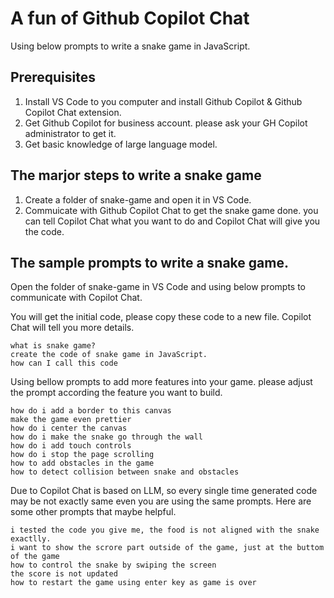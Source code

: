 # A fun of Github Copilot Chat 
Using below prompts to write a snake game in JavaScript. 

## Prerequisites 

1. Install VS Code to you computer and install Github Copilot & Github Copilot Chat extension.
2. Get Github Copilot for business account. please ask your GH Copilot administrator to get it. 
3. Get basic knowledge of large language model.

## The marjor steps to write a snake game 

1. Create a folder of snake-game and open it in VS Code.
2. Commuicate with Github Copilot Chat to get the snake game done. you can tell Copilot Chat what you want to do and Copilot Chat will give you the code. 

## The sample prompts to write a snake game. 

Open the folder of snake-game in VS Code and using below prompts to communicate with Copilot Chat. 

You will get the initial code, please copy these code to a new file. Copilot Chat will tell you more details. 

    what is snake game? 
    create the code of snake game in JavaScript. 
    how can I call this code 

Using bellow prompts to add more features into your game. please adjust the prompt according the feature you want to build.

    how do i add a border to this canvas 
    make the game even prettier
    how do i center the canvas
    how do i make the snake go through the wall
    how do i add touch controls
    how do i stop the page scrolling
    how to add obstacles in the game
    how to detect collision between snake and obstacles

Due to Copilot Chat is based on LLM, so every single time generated code may be not exactly same even you are using the same prompts. Here are some other prompts that maybe helpful. 

    i tested the code you give me, the food is not aligned with the snake exactlly.
    i want to show the scrore part outside of the game, just at the buttom of the game
    how to control the snake by swiping the screen
    the score is not updated
    how to restart the game using enter key as game is over

